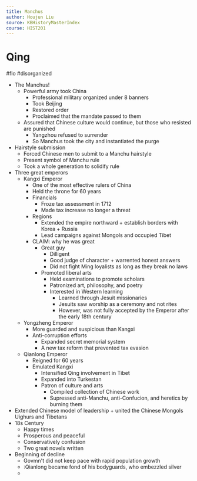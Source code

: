 ```yaml
---
title: Manchus
author: Houjun Liu
source: KBHistoryMasterIndex
course: HIST201
---
```


# Qing

#flo #disorganized

* The Manchus!
    * Powerful army took China
        * Professional military organized under 8 banners
        * Took Beijing
        * Restored order
        * Proclaimed that the mandate passed to them
    * Assured that Chinese culture would continue, but those who resisted are punished
        * Yangzhou refused to surrender
        * So Manchus took the city and instantiated the purge
* Hairstyle submission
    * Forced Chinese men to submit to a Manchu hairstyle
    * Present symbol of Manchu rule 
    * Took a whole generation to solidify rule
* Three great emperors
    * Kangxi Emperor
        * One of the most effective rulers of China
        * Held the throne for 60 years
        * Financials
            * Froze tax assessment in 1712
            * Made tax increase no longer a threat
        * Regions  
            * Extended the empire northward + establish borders with Korea + Russia
            * Lead campaigns against Mongols and occupied Tibet
        * CLAIM: why he was great
            * Great guy
                * Dilligent
                * Good judge of character + warrented honest answers
                * Did not fight Ming loyalists as long as they break no laws
            * Promoted liberal arts
                * Held examinations to promote scholars
                * Patronized art, philosophy, and poetry
                * Interested in Western learning
                    * Learned through Jesuit missionaries
                    * Jesuits saw worship as a ceremony and not rites 
                    * However, was not fully accepted by the Emperor after the early 18th century
    * Yongzheng Emperor
        * More guarded and suspicious than Kangxi
        * Anti-corruption efforts
            * Expanded secret memorial system
            * A new tax reform that prevented tax evasion
    * Qianlong Emperor
        * Reigned for 60 years
        * Emulated Kangxi
            * Intensified Qing involvement in Tibet
            * Expanded into Turkestan
            * Patron of culture and arts
                * Compiled collection of Chinese work
                * Supressed anti-Manchu, anti-Confucion, and heretics by burning them
* Extended Chinese model of leadership + united the Chinese Mongols Uighurs and Tibetans
* 18s Century
    * Happy times
    * Prosperous and peaceful
    * Conservatively confusion
    * Two great novels written
* Beginning of decline
    * Govmn't did not keep pace with rapid population growth
    * :Qianlong became fond of his bodyguards, who embezzled silver
    * 